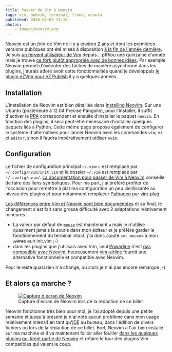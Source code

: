 ```yaml
---
title: Passer de Vim à Neovim
tags: vim, neovim, terminal, linux, ubuntu
published: 2016-02-03 23:10
photos:
    - images/neovim.png
---
```


[Neovim](https://Neovim.io/) est un *fork* de Vim né il y a [environ 2
ans](https://linuxfr.org/news/Neovim-une-refonte-de-vim-pour-le-21e-siecle) et
dont les premières versions publiques ont été mises à disposition [à la fin de
l'année dernière](https://Neovim.io/news/2015/december/). Je suis [un fervent
utilisateur de Vim](/tag/vim/) depuis... pfffiou une quinzaine d'année mais je
trouve [ce *fork* plutôt appropriée avec de bonnes
idées](https://neovim.io/charter/). Par exemple Neovim permet d'éxécuter des
tâches de manière asynchrone dans les plugins, j'aurais adoré avoir cette
fonctionnalités quand je développais [le plugin eZVim pour eZ
Publish](/tag/ezvim/) il y a quelques années.

## Installation

L'installation de Neovim est bien détaillée dans [Installing
Neovim](https://github.com/Neovim/Neovim/wiki/Installing-Neovim#install-from-package).
Sur une Ubuntu (postérieure à 12.04 Precise Pangolin), pour l'installer, il
suffit d'activer le [PPA](https://doc.ubuntu-fr.org/ppa) correspondant et ensuite d'installer le paquet `neovim`.
En fonction des plugins, il sera peut-être nécessaire d'installer quelques
paquets liés à Python. Cette même page propose également de configurer le
système d'alternatives pour lancer Neovim avec les commandes `vim`, `vi` et
`editor`, sinon il faudra impérativement utiliser `nvim`.

## Configuration

Le fichier de configuration principal `~/.vimrc` est remplacé par
`~/.config/nvim/init.vim` et le dossier `~/.vim` est remplacé par
`~/.config/nvim/`. [La documentation pour passer de Vim à
Neovim](https://neovim.io/doc/user/nvim_from_vim.html) conseille de faire des
liens symboliques. Pour ma part, j'ai préfèré profiter de l'occasion pour
remettre à plat ma configuration un peu vieillissante au niveau des plugins et
pour notamment remplacer [Pathogen](https://github.com/tpope/vim-pathogen) par
[vim-plug](https://github.com/junegunn/vim-plug).

[Les différences entre Vim et Neovim sont bien
documentées](https://neovim.io/doc/user/vim_diff.html) et au final, le
changement s'est fait sans grosse difficulté avec 2 adaptations relativement
mineures&nbsp;:

* La valeur par défaut de
  [`mouse`](https://neovim.io/doc/user/options.html#%27mouse%27) est maintenant
  `a` mais je n'utilise quasiment jamais la souris dans mon éditeur et je
  préfère garder le fonctionnement du terminal intact, j'ai donc ajouté `set
  mouse=` à mon ~~.vimrc~~ euh init.vim ;-)
* dans les plugins que j'utilisais avec Vim, seul
  [Powerline](https://github.com/powerline/powerline) n'est [pas compatible avec
  Neovim](https://github.com/powerline/powerline/issues/1287), heureusement
  [vim-airline](https://github.com/vim-airline/vim-airline) fournit une
  alternative fonctionnelle et compatible avec Neovim.

Pour le reste quasi rien n'a changé, ou alors je n'ai pas encore remarqué ;-)

## Et alors ça marche&nbsp;?

<figure class="object-center">
    <a href="/images/neovim-full.png">
        <img src="/images/neovim.png" alt="Capture d'écran de Neovim">
    </a>
    <figcaption>
    Capture d'écran de Neovim lors de la rédaction de ce billet
    </figcaption>
</figure>

Neovim fonctionne très bien pour moi, je l'ai adopté depuis une petite semaine
et jusqu'à présent je n'ai noté aucun problème dans mon usage relativement
intensif en tant qu'<acronym title="Integrated Development
Environment">IDE</acronym> au bureau, dans l'édition de divers fichiers ou lors
de la rédaction de ce billet. Bref, Neovim a l'air bien installé sur ma machine
et il va maintenant falloir aller fouiller [dans les quelques plugins qui tirent
partie de
Neovim](https://github.com/neovim/neovim/wiki/Related-projects#plugins) et
refaire le tour des plugins Vim compatibles qui valent le coup.
